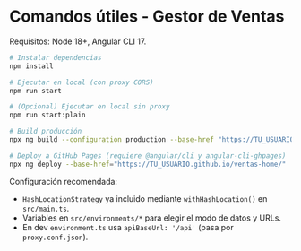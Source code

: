 # Comandos útiles - Gestor de Ventas

Requisitos: Node 18+, Angular CLI 17.

```bash
# Instalar dependencias
npm install

# Ejecutar en local (con proxy CORS)
npm run start

# (Opcional) Ejecutar en local sin proxy
npm run start:plain

# Build producción
npx ng build --configuration production --base-href "https://TU_USUARIO.github.io/ventas-home/"

# Deploy a GitHub Pages (requiere @angular/cli y angular-cli-ghpages)
npx ng deploy --base-href="https://TU_USUARIO.github.io/ventas-home/"
```

Configuración recomendada:
- `HashLocationStrategy` ya incluido mediante `withHashLocation()` en `src/main.ts`.
- Variables en `src/environments/*` para elegir el modo de datos y URLs.
- En dev `environment.ts` usa `apiBaseUrl: '/api'` (pasa por `proxy.conf.json`).
